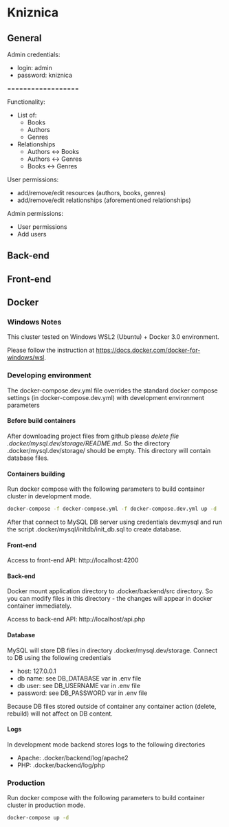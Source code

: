 # Kniznica

## General

Admin credentials:

- login: admin
- password: kniznica

==================

Functionality:
 - List of:
    - Books
    - Authors
    - Genres
 - Relationships
    - Authors <-> Books
    - Authors <-> Genres
    - Books <-> Genres
  
User permissions:
 - add/remove/edit resources (authors, books, genres)
 - add/remove/edit relationships (aforementioned relationships)
  
Admin permissions:
 - User permissions
 - Add users
  
## Back-end

## Front-end

## Docker

### Windows Notes

This cluster tested on Windows WSL2 (Ubuntu) + Docker 3.0 environment.

Please follow the instruction at https://docs.docker.com/docker-for-windows/wsl.

### Developing environment

The docker-compose.dev.yml file overrides the standard docker compose
settings (in docker-compose.dev.yml) with development environment parameters

#### Before build containers

After downloading project files from github please
*delete file .docker/mysql.dev/storage/README.md*. So the directory
.docker/mysql.dev/storage/ should be empty.  This directory will contain
database files.

#### Containers building
Run docker compose with the following parameters to build container cluster in development mode.

```bash
docker-compose -f docker-compose.yml -f docker-compose.dev.yml up -d
```

After that connect to MySQL DB server using credentials dev:mysql
and run the script .docker/mysql/initdb/init_db.sql to create database.

#### Front-end

Access to front-end API: http://localhost:4200

#### Back-end

Docker mount application directory to .docker/backend/src directory.
So you can modify files in this directory - the changes will appear
in docker container immediately.

Access to back-end API: http://localhost/api.php

#### Database

MySQL will store DB files in directory .docker/mysql.dev/storage.
Connect to DB using the following credentials
- host: 127.0.0.1
- db name: see DB_DATABASE var in .env file
- db user: see DB_USERNAME var in .env file
- password: see DB_PASSWORD var in .env file

Because DB files stored outside of container any container action (delete, rebuild)
will not affect on DB content.

#### Logs

In development mode backend stores logs to the following directories

- Apache: .docker/backend/log/apache2
- PHP: .docker/backend/log/php


### Production

Run docker compose with the following parameters to build container cluster in production mode.

```bash
docker-compose up -d
```
